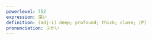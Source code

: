 ```yaml
---
powerlevel: 752
expression: 深い
definition: (adj-i) deep; profound; thick; close; (P)
pronunciation: ふかい
---
```


